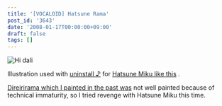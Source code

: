 ```yaml
---
title: '[VOCALOID] Hatsune Rama'
post_id: '3643'
date: '2008-01-17T00:00:00+09:00'
draft: false
tags: []
---
```


![Hi dali](https://danmaq.com/image/illustrations/miku/lama_s.jpg)

Illustration used with [uninstall ♪](http://www.nicovideo.jp/watch/sm2197976) for [Hatsune Miku like this](http://www.nicovideo.jp/watch/sm2197976) .

[Direirirama which I painted in the past was](http://lama.danmaq.com/lamarisa/) not well painted because of technical immaturity, so I tried revenge with Hatsune Miku this time.